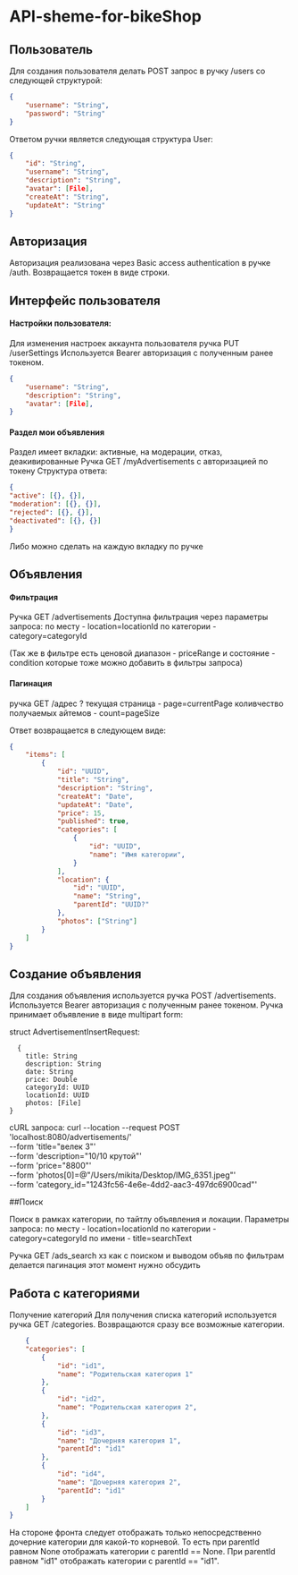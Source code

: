 # API-sheme-for-bikeShop

## Пользователь

Для создания пользователя делать POST запрос в ручку /users со следующей структурой:
```JSON
{
    "username": "String",
    "password": "String"
}
```

Ответом ручки является следующая структура User:

```JSON
{
    "id": "String",
    "username": "String",
    "description": "String",
    "avatar": [File],
    "createAt": "String",
    "updateAt": "String"
}
```
## Авторизация
Авторизация реализована через Basic access authentication в ручке /auth. Возвращается токен в виде строки.

## Интерфейс пользователя
#### Настройки пользователя:
Для изменения настроек аккаунта пользователя ручка PUT /userSettings
Используется Bearer авторизация с полученным ранее токеном.

```JSON
{
    "username": "String",
    "description": "String",
    "avatar": [File],
}
```

#### Раздел мои объявления  
Раздел имеет вкладки: активные, на модерации, отказ, деакивированные
Ручка GET /myAdvertisements с авторизацией по токену 
Структура ответа:

```JSON
{
"active": [{}, {}],
"moderation": [{}, {}],
"rejected": [{}, {}],
"deactivated": [{}, {}]
}
```
Либо можно сделать на каждую вкладку по ручке

## Объявления
#### Фильтрация
Ручка GET /advertisements
Доступна фильтрация через параметры запроса:
по месту - location=locationId
по категории - category=categoryId

(Так же в фильтре есть ценовой диапазон - priceRange и состояние - condition которые тоже можно добавить в фильтры запроса)

#### Пагинация
ручка GET /адрес ?
текущая страница - page=currentPage
коливчество получаемых айтемов - count=pageSize 

Ответ возвращается в следующем виде:

```JSON
{
    "items": [
        {
            "id": "UUID",
            "title": "String",
            "description": "String",
            "createAt": "Date",
            "updateAt": "Date",
            "price": 15,
            "published": true,
            "categories": [
                {
                    "id": "UUID",
                    "name": "Имя категории",
                }
            ],
            "location": {
                "id": "UUID",
                "name": "String",
                "parentId": "UUID?"
            },
            "photos": ["String"]
        }
    ]
}
```

## Создание объявления
Для создания объявления используется ручка POST /advertisements.
Используется Bearer авторизация с полученным ранее токеном. Ручка принимает объявление в виде multipart form:

struct AdvertisementInsertRequest: 
```
  {
    title: String
    description: String
    date: String
    price: Double
    categoryId: UUID
    locationId: UUID
    photos: [File]
}
```

cURL запроса:
curl --location --request POST 'localhost:8080/advertisements/' \
--form 'title="велек 3"' \
--form 'description="10/10 крутой"' \
--form 'price="8800"' \
--form 'photos[0]=@"/Users/mikita/Desktop/IMG_6351.jpeg"' \
--form 'category_id="1243fc56-4e6e-4dd2-aac3-497dc6900cad"'

##Поиск 

Поиск в рамках категории, по тайтлу объявления и локации.
Параметры запроса:
по месту - location=locationId
по категории - category=categoryId
по имени - title=searchText

Ручка GET /ads_search
 хз как с поиском и выводом объяв по фильтрам делается пагинация этот момент нужно обсудить 

## Работа с категориями
Получение категорий
Для получения списка категорий используется ручка GET /categories. Возвращаются сразу все возможные категории.
```JSON
    {
    "categories": [
        {
            "id": "id1",
            "name": "Родительская категория 1"
        },
        {
            "id": "id2",
            "name": "Родительская категория 2",
        },
        {
            "id": "id3",
            "name": "Дочерняя категория 1",
            "parentId": "id1"
        },
        {
            "id": "id4",
            "name": "Дочерняя категория 2",
            "parentId": "id1"
        }
    ]
} 
```
На стороне фронта следует отображать только непосредственно дочерние категории для какой-то корневой. То есть при parentId равном None отображать категории с parentId == None. При parentId равном "id1" отображать категории с parentId == "id1".

